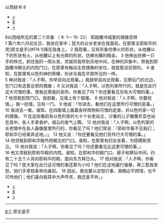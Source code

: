 ﻿





 以西结书 8




* [<](bible/EZK07.md)
* [8](bible/EZK.md)
* [>](bible/EZK09.md)



 
8以西结所见的第二个异象 （
8·
1—
10·
22） 耶路撒冷城里的偶像崇拜  
1 第六年六月初五日，我坐在家中；犹大的众长老坐在我面前。在那里主耶和华的灵[原文是手](#FN
1)降在我身上。 
2 我观看，见有形象仿佛火的形状，从他腰以下的形状有火，从他腰以上有光辉的形状，仿佛光耀的精金。 
3 他伸出仿佛一只手的样式，抓住我的一绺头发，灵就将我举到天地中间，在神的异象中，带我到耶路撒冷朝北的内院门口，在那里有触动主怒偶像的坐位，就是惹动忌邪的。 
4 谁知，在那里有以色列神的荣耀，形状与我在平原所见的一样。  
5 神对我说：「人子啊，你举目向北观看。」我就举目向北观看，见祭坛门的北边，在门口有这惹忌邪的偶像； 
6 又对我说：「人子啊，以色列家所行的，就是在此行这大可憎的事，使我远离我的圣所，你看见了吗？你还要看见另有大可憎的事。」  
7 他领我到院门口。我观看，见墙上有个窟窿。 
8 他对我说：「人子啊，你要挖墙。」我一挖墙，见有一门。 
9 他说：「你进去，看他们在这里所行可憎的恶事。」 
10 我进去一看，谁知，在四面墙上画着各样爬物和可憎的走兽，并以色列家一切的偶像。 
11 在这些像前有以色列家的七十个长老站立，沙番的儿子雅撒尼亚也站在其中。各人手拿香炉，烟云的香气上腾。 
12 他对我说：「人子啊，以色列家的长老暗中在各人画像屋里所行的，你看见了吗？他们常说：『耶和华看不见我们；耶和华已经离弃这地。』」 
13 他又说：「你还要看见他们另外行大可憎的事。」  
14 他领我到耶和华殿外院朝北的门口。谁知，在那里有妇女坐着，为搭模斯哭泣。 
15 他对我说：「人子啊，你看见了吗？你还要看见比这更可憎的事。」  
16 他又领我到耶和华殿的内院。谁知，在耶和华的殿门口、廊子和祭坛中间，约有二十五个人背向耶和华的殿，面向东方拜日头。 
17 他对我说：「人子啊，你看见了吗？犹大家在此行这可憎的事还算为小吗？他们在这地遍行强暴，再三惹我发怒，他们手拿枝条举向鼻前。 
18 因此，我也要以忿怒行事，我眼必不顾惜，也不可怜他们；他们虽向我耳中大声呼求，我还是不听。」 
* [<](bible/EZK07.md)
* [8](bible/EZK.md)
* [>](bible/EZK09.md)





---


[8:1:](#V1)
原文是手




---









